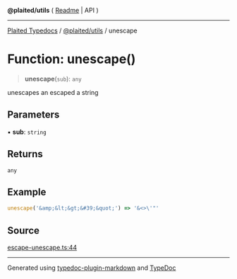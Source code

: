 **@plaited/utils** ( [Readme](../README.md) \| API )

***

[Plaited Typedocs](../../../modules.md) / [@plaited/utils](../modules.md) / unescape

# Function: unescape()

> **unescape**(`sub`): `any`

unescapes an escaped a string

## Parameters

▪ **sub**: `string`

## Returns

`any`

## Example

```ts
unescape('&amp;&lt;&gt;&#39;&quot;') => '&<>\'"'
```

## Source

[escape-unescape.ts:44](https://github.com/plaited/plaited/blob/95d1a1b/libs/utils/src/escape-unescape.ts#L44)

***

Generated using [typedoc-plugin-markdown](https://www.npmjs.com/package/typedoc-plugin-markdown) and [TypeDoc](https://typedoc.org/)
